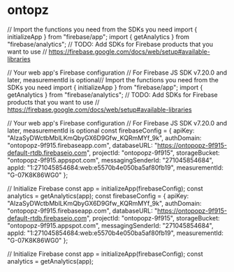 # ontopz
// Import the functions you need from the SDKs you need
import { initializeApp } from "firebase/app";
import { getAnalytics } from "firebase/analytics";
// TODO: Add SDKs for Firebase products that you want to use
// https://firebase.google.com/docs/web/setup#available-libraries

// Your web app's Firebase configuration
// For Firebase JS SDK v7.20.0 and later, measurementId is optional// Import the functions you need from the SDKs you need
import { initializeApp } from "firebase/app";
import { getAnalytics } from "firebase/analytics";
// TODO: Add SDKs for Firebase products that you want to use
// https://firebase.google.com/docs/web/setup#available-libraries

// Your web app's Firebase configuration
// For Firebase JS SDK v7.20.0 and later, measurementId is optional
const firebaseConfig = {
  apiKey: "AIzaSyDWctbMblLKmQbyGX6D9Gfw_KQRmMYf_9k",
  authDomain: "ontopopz-9f915.firebaseapp.com",
  databaseURL: "https://ontopopz-9f915-default-rtdb.firebaseio.com",
  projectId: "ontopopz-9f915",
  storageBucket: "ontopopz-9f915.appspot.com",
  messagingSenderId: "271045854684",
  appId: "1:271045854684:web:e5570b4e050ba5af80fb19",
  measurementId: "G-07K8K86WG0"
};

// Initialize Firebase
const app = initializeApp(firebaseConfig);
const analytics = getAnalytics(app);
const firebaseConfig = {
  apiKey: "AIzaSyDWctbMblLKmQbyGX6D9Gfw_KQRmMYf_9k",
  authDomain: "ontopopz-9f915.firebaseapp.com",
  databaseURL: "https://ontopopz-9f915-default-rtdb.firebaseio.com",
  projectId: "ontopopz-9f915",
  storageBucket: "ontopopz-9f915.appspot.com",
  messagingSenderId: "271045854684",
  appId: "1:271045854684:web:e5570b4e050ba5af80fb19",
  measurementId: "G-07K8K86WG0"
};

// Initialize Firebase
const app = initializeApp(firebaseConfig);
const analytics = getAnalytics(app);